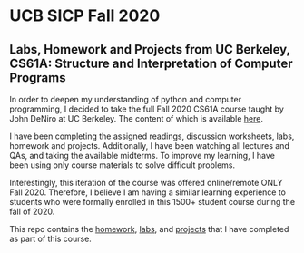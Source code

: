 # UCB SICP Fall 2020
## Labs, Homework and Projects from UC Berkeley, CS61A: Structure and Interpretation of Computer Programs

  In order to deepen my understanding of python and computer programming, I decided to take the full Fall 2020 CS61A course taught by John DeNiro at UC Berkeley. 
The content of which is available [here](https://inst.eecs.berkeley.edu/~cs61a/fa20/).

  I have been completing the assigned readings, discussion worksheets, labs, homework and projects. Additionally,
I have been watching all lectures and QAs, and taking the available midterms. To improve my learning, I have been using only course materials to solve difficult
problems.

   Interestingly, this iteration of the course was offered online/remote ONLY Fall 2020. Therefore, I believe I am having a similar learning experience to students 
who were formally enrolled in this 1500+ student course during the fall of 2020.

  This repo contains the [homework](https://github.com/jordanvieler/UC_Berkeley_Structure_and_Interpretation_of_Computer_Programs/tree/main/Homework), [labs](https://github.com/jordanvieler/UC_Berkeley_Structure_and_Interpretation_of_Computer_Programs/tree/main/Labs), and [projects](https://github.com/jordanvieler/UC_Berkeley_Structure_and_Interpretation_of_Computer_Programs/tree/main/Projects) that I have completed as part of this course.


